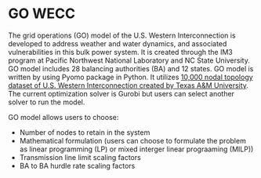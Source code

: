 # GO WECC
The grid operations (GO) model of the U.S. Western Interconnection is developed to address weather and water dynamics, and associated vulnerabilities in this bulk power system. It is created through the IM3 program at Pacific Northwest National Laboratory and NC State University. GO model includes 28 balancing authorities (BA) and 12 states.
GO model is written by using Pyomo package in Python. It utilizes [10,000 nodal topology dataset of U.S. Western Interconnection created by Texas A&M University](https://electricgrids.engr.tamu.edu/electric-grid-test-cases/activsg10k/). The current optimization solver is Gurobi but users can select another solver to run the model.

GO model allows users to choose:
* Number of nodes to retain in the system
* Mathematical formulation (users can choose to formulate the problem as linear programming (LP) or mixed interger linear prograaming (MILP))
* Transmission line limit scaling factors
* BA to BA hurdle rate scaling factors




